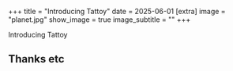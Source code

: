 +++
title = "Introducing Tattoy"
date = 2025-06-01
[extra]
image = "planet.jpg"
show_image = true
image_subtitle = ""
+++

Introducing Tattoy

<!-- more -->

## Thanks etc 


